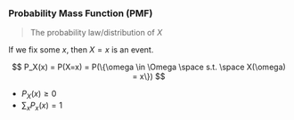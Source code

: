 ### Probability Mass Function (PMF)
> The probability law/distribution of $X$

If we fix some $x$, then $X = x$ is an event.

$$
    P_X(x) = P(X=x) = P(\{\omega \in \Omega \space s.t. \space X(\omega) = x\})
$$

- $P_X(x) \ge 0$
- $\sum_{x}P_x(x) = 1$